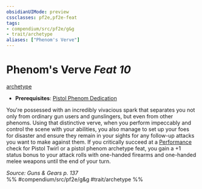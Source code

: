 ```yaml
---
obsidianUIMode: preview
cssclasses: pf2e,pf2e-feat
tags:
- compendium/src/pf2e/g&g
- trait/archetype
aliases: ["Phenom's Verve"]
---
```

# Phenom's Verve  *Feat 10*  
[archetype](rules/traits/archetype.md "Archetype Feat Trait")  

- **Prerequisites**: [Pistol Phenom Dedication](compendium/feats/pistol-phenom-dedication-g-g.md)

You're possessed with an incredibly vivacious spark that separates you not only from ordinary gun users and gunslingers, but even from other phenoms. Using that distinctive verve, when you perform impeccably and control the scene with your abilities, you also manage to set up your foes for disaster and ensure they remain in your sights for any follow-up attacks you want to make against them. If you critically succeed at a [Performance](compendium/skills.md#Performance) check for Pistol Twirl or a pistol phenom archetype feat, you gain a +1 status bonus to your attack rolls with one-handed firearms and one-handed melee weapons until the end of your turn.

*Source: Guns & Gears p. 137*  
%% #compendium/src/pf2e/g&g #trait/archetype %%